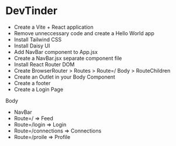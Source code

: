 # DevTinder

-   Create a Vite + React application
-   Remove unneccessary code and create a Hello World app
-   Install Tailwind CSS
-   Install Daisy UI
-   Add NavBar component to App.jsx
-   Create a NavBar.jsx separate component file
-   Install React Router DOM
-   Create BrowserRouter > Routes > Route=/ Body > RouteChildren
-   Create an Outlet in your Body Component
-   Create a footer
-   Create a Login Page

Body

-   NavBar
-   Route=/ => Feed
-   Route=/login => Login
-   Route=/connections => Connections
-   Route=/proile => Profile
